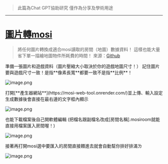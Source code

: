 > 此篇為Chat GPT協助研究 僅作為分享及學術用途
> 

---

# [圖片轉mosi](https://mosi-web-tool.onrender.com/)

> 將任何圖片轉換成適合mosi讀取的房間（地圖）數據資料！
這樣也能大量省下單一描繪地圖物件所耗費的時間！
來源：[Github](https://github.com/ebluvu/mosi_web_tool)
> 

<aside>
準備一張圖片和遊戲資料（圖片壓縮大小取決於你的遊戲地圖尺寸！）
記住圖片要與遊戲尺寸一致！是指**像素長寬**都要一致不是指**比例**！

![image.png]([https://prod-files-secure.s3.us-west-2.amazonaws.com/1ef47361-569c-4a30-bf2c-0c5b805d942b/76770b10-27a8-4ace-a348-468179b252d3/image.png](https://img.notionusercontent.com/s3/prod-files-secure%2F1ef47361-569c-4a30-bf2c-0c5b805d942b%2F76770b10-27a8-4ace-a348-468179b252d3%2Fimage.png/size/w=2000?exp=1748450761&sig=dAMiv2E0iecJV7Fa8FF0C_yw68ANDtbvN6hrNpaDGUo&id=163642e5-2df0-80e9-8fe7-fd98f9cbdc29&table=block&userId=4ae4c9fe-83a9-4368-8c63-12d80a164959))

</aside>

<aside>
打開[**產生器網站**](https://mosi-web-tool.onrender.com/)並上傳、輸入設定
生成數據後會直接在最右邊的文字框內顯示

![image.png]([https://prod-files-secure.s3.us-west-2.amazonaws.com/1ef47361-569c-4a30-bf2c-0c5b805d942b/ebea167f-a265-4ac4-b394-6577e95731fe/image.png](https://img.notionusercontent.com/s3/prod-files-secure%2F1ef47361-569c-4a30-bf2c-0c5b805d942b%2Febea167f-a265-4ac4-b394-6577e95731fe%2Fimage.png/size/w=2000?exp=1748450835&sig=TjjuO2kprcdINGqYVQVPhTWHcG7sMdcwz4A2OocTwuA&id=165642e5-2df0-805f-86b4-cb9056212277&table=block&userId=4ae4c9fe-83a9-4368-8c63-12d80a164959))

</aside>

<aside>
也能下載檔案後自己開軟體編輯
(把檔名跟副檔名改成[房間名稱].mosiroom就能直接用檔案匯入房間喔！)

![image.png]([https://prod-files-secure.s3.us-west-2.amazonaws.com/1ef47361-569c-4a30-bf2c-0c5b805d942b/b2d4b280-b87a-48b1-9494-f5d407a3e515/image.png](https://img.notionusercontent.com/s3/prod-files-secure%2F1ef47361-569c-4a30-bf2c-0c5b805d942b%2Fb2d4b280-b87a-48b1-9494-f5d407a3e515%2Fimage.png/size/w=2000?exp=1748450859&sig=ndDKlqgASokgTRm09hx5ET5nOzFmsJReTduOjy7UkTs&id=165642e5-2df0-8050-80ac-da2974d81c62&table=block&userId=4ae4c9fe-83a9-4368-8c63-12d80a164959))

</aside>

<aside>
接著再打開mosi選中要匯入的房間直接餵進去就會自動幫你排好排滿ㄌ

![image.png]([https://prod-files-secure.s3.us-west-2.amazonaws.com/1ef47361-569c-4a30-bf2c-0c5b805d942b/176c5f35-288c-41d4-aa6a-021819d8a252/image.png](https://img.notionusercontent.com/s3/prod-files-secure%2F1ef47361-569c-4a30-bf2c-0c5b805d942b%2F176c5f35-288c-41d4-aa6a-021819d8a252%2Fimage.png/size/w=2000?exp=1748450874&sig=VBaroEayqxJoI-xD2-DumB1YuJ2uKNAp_0407UQixzk&id=165642e5-2df0-80c4-be84-e13e069da4cd&table=block&userId=4ae4c9fe-83a9-4368-8c63-12d80a164959))

</aside>
